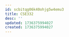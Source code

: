 ```yaml
---
id: scbitqg06k40ohjg5w4emu3
title: CSE332
desc: ''
updated: 1736375994027
created: 1736375994027
---
```

